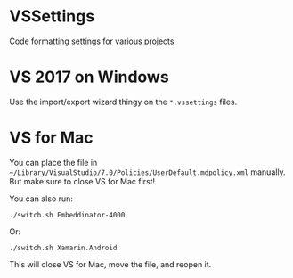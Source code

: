 # VSSettings
Code formatting settings for various projects

# VS 2017 on Windows

Use the import/export wizard thingy on the `*.vssettings` files.

# VS for Mac

You can place the file in `~/Library/VisualStudio/7.0/Policies/UserDefault.mdpolicy.xml` manually. But make sure to close VS for Mac first!

You can also run:
```
./switch.sh Embeddinator-4000
```
Or:
```
./switch.sh Xamarin.Android
```

This will close VS for Mac, move the file, and reopen it.